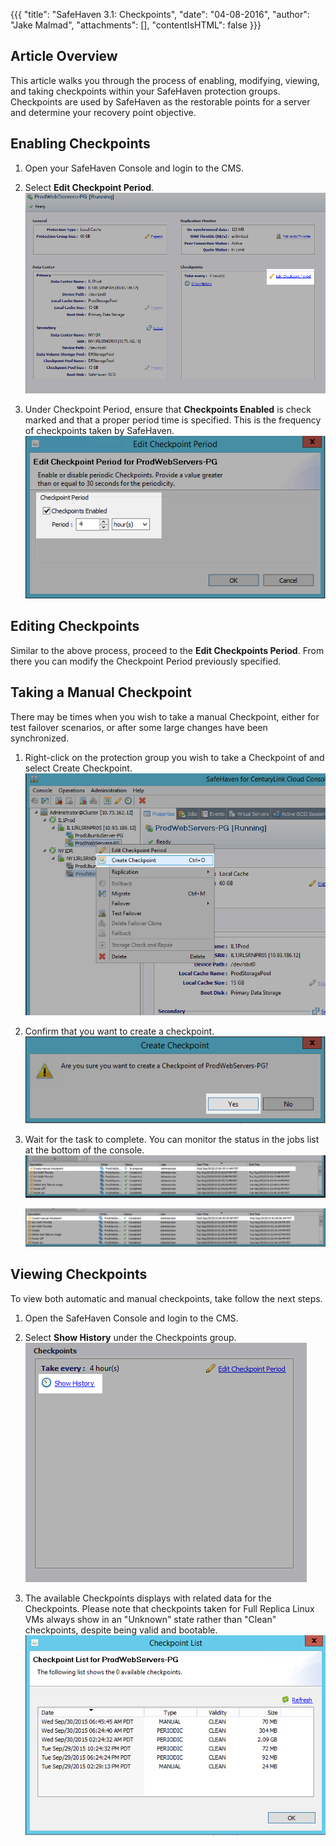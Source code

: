 {{{
  "title": "SafeHaven 3.1: Checkpoints",
  "date": "04-08-2016",
  "author": "Jake Malmad",
  "attachments": [],
  "contentIsHTML": false
}}}

## Article Overview
This article walks you through the process of enabling, modifying, viewing, and taking checkpoints within your SafeHaven protection groups. Checkpoints are used by SafeHaven as the restorable points for a server and determine your recovery point objective.

## Enabling Checkpoints
1. Open your SafeHaven Console and login to the CMS.

2. Select **Edit Checkpoint Period**.
   ![Edit Checkpoints](../images/SAHA31-Checkpoints-1.png)

3. Under Checkpoint Period, ensure that **Checkpoints Enabled** is check marked and that a proper period time is specified. This is the frequency of checkpoints taken by SafeHaven.
   ![Checkpoints Enabled](../images/SAHA31-Checkpoints-2.png)

## Editing Checkpoints
Similar to the above process, proceed to the **Edit Checkpoints Period**. From there you can modify the Checkpoint Period previously specified.

## Taking a Manual Checkpoint
There may be times when you wish to take a manual Checkpoint, either for test failover scenarios, or after some large changes have been synchronized.

1. Right-click on the protection group you wish to take a Checkpoint of and select Create Checkpoint.
   ![Create Checkpoints](../images/SAHA31-Checkpoints-3.png)

2. Confirm that you want to create a checkpoint.
   ![Confirm Checkpoints](../images/SAHA31-Checkpoints-4.png)

3. Wait for the task to complete. You can monitor the status in the jobs list at the bottom of the console.
   ![InProgress Checkpoints](../images/SAHA31-Checkpoints-5.png)

   ![Completed Checkpoints](../images/SAHA31-Checkpoints-6.png)

## Viewing Checkpoints
To view both automatic and manual checkpoints, take follow the next steps.

1. Open the SafeHaven Console and login to the CMS.

2. Select **Show History** under the Checkpoints group.
   ![Show History Checkpoints](../images/SAHA31-Checkpoints-7.png)

3. The available Checkpoints displays with related data for the Checkpoints. Please note that checkpoints taken for Full Replica Linux VMs always show in an "Unknown" state rather than "Clean" checkpoints, despite being valid and bootable.
   ![Listed Checkpoints](../images/SAHA31-Checkpoints-8.png)
